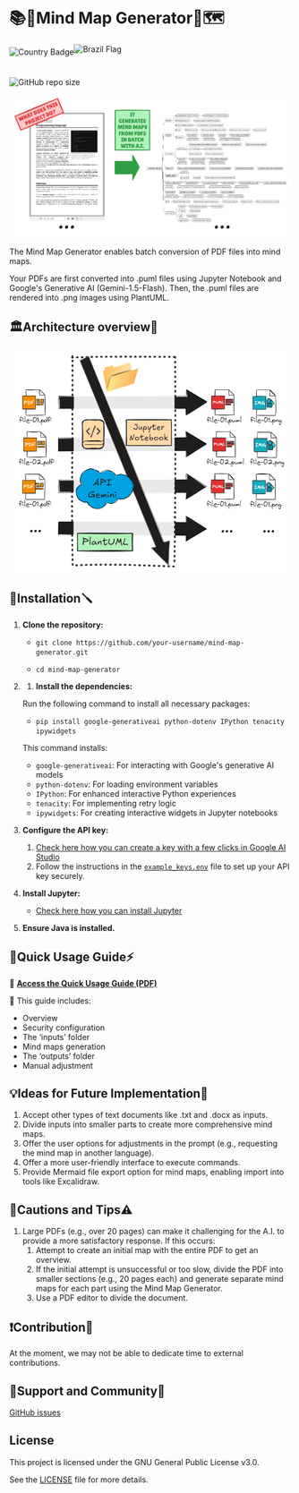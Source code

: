 # 📚📄Mind Map Generator💭🗺️

<span style="display: flex; align-items: center;">
  <img src="https://img.shields.io/badge/COUNTRY-gray?style=for-the-badge&labelColor=gray&logoWidth=0" alt="Country Badge" style="margin: 0; padding: 0; border: none;" />
  <img src="https://flagpedia.net/data/flags/h80/br.png" alt="Brazil Flag" height="28" style="margin: 0; padding: 0; border: none;" />
</span><br>

![GitHub repo size](https://img.shields.io/github/repo-size/diego-o-leite/mind-map-generator?style=for-the-badge) 


![](https://raw.githubusercontent.com/diego-o-leite/assets/main/mind-map-generator/img/cover_image.png)


The Mind Map Generator enables batch conversion of PDF files into mind maps.

Your PDFs are first converted into .puml files using Jupyter Notebook and Google's Generative AI (Gemini-1.5-Flash). Then, the .puml files are rendered into .png images using PlantUML.

## 🏛️Architecture overview📐

![](https://raw.githubusercontent.com/diego-o-leite/assets/main/mind-map-generator/img/architecture%20overview.png)

## 🔧Installation🪛

1. **Clone the repository:**
   
   - `git clone https://github.com/your-username/mind-map-generator.git`

   - `cd mind-map-generator`

1. 1. **Install the dependencies:**
   
   Run the following command to install all necessary packages:

      - `pip install google-generativeai python-dotenv IPython tenacity ipywidgets`

   This command installs:
   - `google-generativeai`: For interacting with Google's generative AI models
   - `python-dotenv`: For loading environment variables
   - `IPython`: For enhanced interactive Python experiences
   - `tenacity`: For implementing retry logic
   - `ipywidgets`: For creating interactive widgets in Jupyter notebooks

1. **Configure the API key:**
   1. [Check here how you can create a key with a few clicks in Google AI Studio](https://ai.google.dev/gemini-api/docs/api-key)
   1. Follow the instructions in the [`example_keys.env`](example_keys.env) file to set up your API key securely.

1. **Install Jupyter:**
    - [Check here how you can install Jupyter](https://jupyter.org/install)

1. **Ensure Java is installed.**


## 📖Quick Usage Guide⚡

🔗 <strong><a href="https://diego-o-leite.github.io/assets/mind-map-generator/docs/usage_guide.pdf"  rel="noopener noreferrer">Access the Quick Usage Guide (PDF)</a></strong>

📌 This guide includes:
- Overview
- Security configuration
- The ‘inputs’ folder
- Mind maps generation
- The ‘outputs’ folder
- Manual adjustment


## 💡Ideas for Future Implementation🔮

1. Accept other types of text documents like .txt and .docx as inputs.
1. Divide inputs into smaller parts to create more comprehensive mind maps.
1. Offer the user options for adjustments in the prompt (e.g., requesting the mind map in another language).
1. Offer a more user-friendly interface to execute  commands.
1. Provide Mermaid file export option for mind maps, enabling import into tools like Excalidraw.

## 🚧Cautions and Tips⚠️

1. Large PDFs (e.g., over 20 pages) can make it challenging for the A.I. to provide a more satisfactory response. If this occurs:
   1. Attempt to create an initial map with the entire PDF to get an overview.
   1. If the initial attempt is unsuccessful or too slow, divide the PDF into smaller sections (e.g., 20 pages each) and generate separate mind maps for each part using the Mind Map Generator.
   1. Use a PDF editor to divide the document.


## ❗Contribution🤝

At the moment, we may not be able to dedicate time to external contributions.

## 🤗Support and Community🧩

[GitHub issues](https://github.com/diego-o-leite/mind-map-generator/issues/)

## License

This project is licensed under the GNU General Public License v3.0.

See the [LICENSE](LICENSE) file for more details.